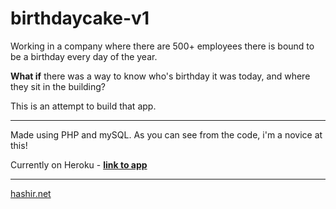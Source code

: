 # birthdaycake-v1

Working in a company where there are 500+ employees there is bound to be a birthday every day of the year.

**What if** there was a way to know who's birthday it was today, and where they sit in the building?

This is an attempt to build that app.

----

Made using PHP and mySQL. As you can see from the code, i'm a novice at this!

Currently on Heroku - **[link to app](http://birthdaycakeeveryday.herokuapp.com/)**

----

[hashir.net](http://www.hashir.net)
